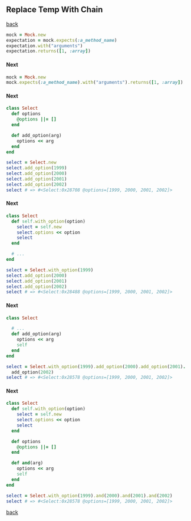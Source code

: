 ## Replace Temp With Chain
[back](https://github.com/manelromero/refactoring/blob/master/README.md)
```ruby
mock = Mock.new
expectation = mock.expects(:a_method_name)
expectation.with("arguments")
expectation.returns([1, :array])
```
#### Next
```ruby
mock = Mock.new
mock.expects(:a_method_name).with("arguments").returns([1, :array])
```
#### Next
```ruby
class Select
  def options
    @options ||= []
  end

  def add_option(arg)
    options << arg
  end
end

select = Select.new
select.add_option(1999)
select.add_option(2000)
select.add_option(2001)
select.add_option(2002)
select # => #<Select:0x28708 @options=[1999, 2000, 2001, 2002]>
```
#### Next
```ruby
class Select
  def self.with_option(option)
    select = self.new
    select.options << option
    select
  end

  # ...
end

select = Select.with_option(1999)
select.add_option(2000)
select.add_option(2001)
select.add_option(2002)
select # => #<Select:0x28488 @options=[1999, 2000, 2001, 2002]>
```
#### Next
```ruby
class Select

  # ...
  def add_option(arg)
    options << arg
    self
  end
end

select = Select.with_option(1999).add_option(2000).add_option(2001).
  add_option(2002)
select # => #<Select:0x28578 @options=[1999, 2000, 2001, 2002]>
```
#### Next
```ruby
class Select
  def self.with_option(option)
    select = self.new
    select.options << option
    select
  end

  def options
    @options ||= []
  end

  def and(arg)
    options << arg
    self
  end
end

select = Select.with_option(1999).and(2000).and(2001).and(2002)
select # => #<Select:0x28578 @options=[1999, 2000, 2001, 2002]>
```
[back](https://github.com/manelromero/refactoring/blob/master/README.md)

